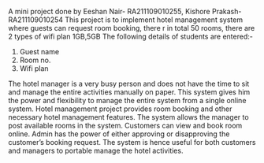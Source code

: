 A mini project done by
Eeshan Nair- RA211109010255, Kishore Prakash- RA211109010254
This project is to implement hotel management system where guests can request room booking, there r in total 50 rooms, there are 2 types of wifi plan 1GB,5GB
The following details of students are entered:-
1. Guest name 
2. Room no.
3. Wifi plan 


The hotel manager is a very busy person and does not have the time to sit and manage the entire activities manually on paper. This system gives him the power and flexibility to manage the entire system from a single online system. Hotel management project provides room booking and other necessary hotel management features. The system allows the manager to post available rooms in the system. Customers can view and book room online. Admin has the power of either approving or disapproving the customer’s booking request. The system is hence useful for both customers and managers to portable manage the hotel activities.

